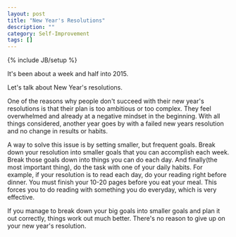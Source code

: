 ```yaml
---
layout: post
title: "New Year's Resolutions"
description: ""
category: Self-Improvement
tags: []
---
```

{% include JB/setup %}

It's been about a week and half into 2015.  

Let's talk about New Year's resolutions.

One of the reasons why people don't succeed with their new year's resolutions is that their plan is too ambitious or too complex. They feel overwhelmed and already at a negative mindset in the beginning. With all things considered, another year goes by with a failed new years resolution and no change in results or habits.  

A way to solve this issue is by setting smaller, but frequent goals. Break down your resolution into smaller goals that you can accomplish each week. Break those goals down into things you can do each day. And finally(the most important thing), do the task with one of your daily habits. For example, if your resolution is to read each day, do your reading right before dinner. You must finish your 10-20 pages before you eat your meal. This forces you to do reading with something you do everyday, which is very effective. 

If you manage to break down your big goals into smaller goals and plan it out correctly, things work out much better. There's no reason to give up on your new year's resolution. 

